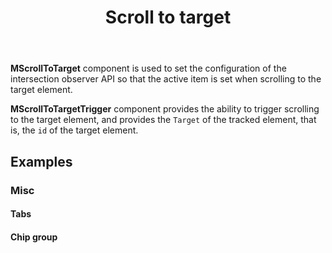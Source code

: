 ﻿---
title: Scroll to target
desc: "Provides a set of components that support automatic scrolling to the specified element and highlighting of the active item."
related:
  - /docs/components/tabs
  - /docs/components/chip-groups
---

**MScrollToTarget** component is used to set the configuration of the intersection observer API so that the active item is set when scrolling to the target element.

**MScrollToTargetTrigger** component provides the ability to trigger scrolling to the target element, and provides the `Target` of the tracked element, that is, the `id` of the target element.

## Examples

### Misc

#### Tabs

<masa-example file="Examples.components.scroll_to_target.Tabs"></masa-example>

#### Chip group

<masa-example file="Examples.components.scroll_to_target.ChipGroup"></masa-example>

